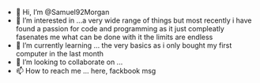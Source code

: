 - 👋 Hi, I’m @Samuel92Morgan
- 👀 I’m interested in ...a very wide range of things but most recently i have found a passion for code and programming as it just compleatly fasenates me what can be done with it the limits are endless  
- 🌱 I’m currently learning ... the very basics as i only bought my first computer in the last month 
- 💞️ I’m looking to collaborate on ...
- 📫 How to reach me ... here, fackbook msg

<!---
Samuel92Morgan/Samuel92Morgan is a ✨ special ✨ repository because its `README.md` (this file) appears on your GitHub profile.
You can click the Preview link to take a look at your changes.
--->
